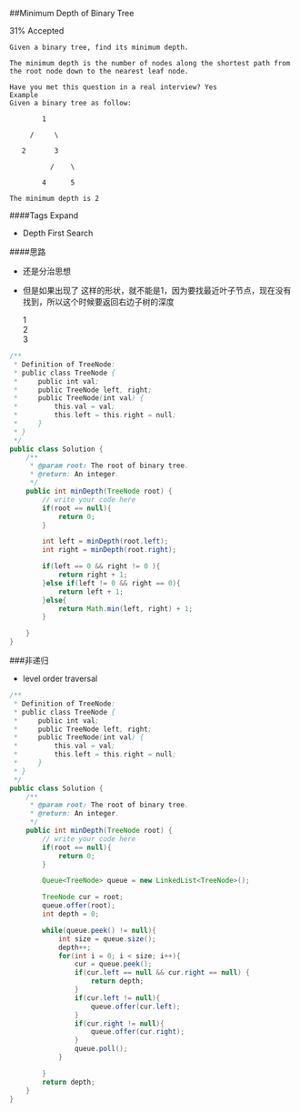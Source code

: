 ##Minimum Depth of Binary Tree

31% Accepted

	Given a binary tree, find its minimum depth.

	The minimum depth is the number of nodes along the shortest path from the root node down to the nearest leaf node.

	Have you met this question in a real interview? Yes
	Example
	Given a binary tree as follow:

	        1

	     /     \

	   2       3

	          /    \

	        4      5

	The minimum depth is 2

####Tags Expand
- Depth First Search

####思路
- 还是分治思想
- 但是如果出现了 这样的形状，就不能是1，因为要找最近叶子节点，现在没有找到，所以这个时候要返回右边子树的深度


	1
	 \
	   2
	    \
	     3


```java
/**
 * Definition of TreeNode:
 * public class TreeNode {
 *     public int val;
 *     public TreeNode left, right;
 *     public TreeNode(int val) {
 *         this.val = val;
 *         this.left = this.right = null;
 *     }
 * }
 */
public class Solution {
    /**
     * @param root: The root of binary tree.
     * @return: An integer.
     */
    public int minDepth(TreeNode root) {
        // write your code here
        if(root == null){
            return 0;
        }

        int left = minDepth(root.left);
        int right = minDepth(root.right);

        if(left == 0 && right != 0 ){
            return right + 1;
        }else if(left != 0 && right == 0){
            return left + 1;
        }else{
            return Math.min(left, right) + 1;
        }

    }
}

```
###非递归
- level order traversal

```java
/**
 * Definition of TreeNode:
 * public class TreeNode {
 *     public int val;
 *     public TreeNode left, right;
 *     public TreeNode(int val) {
 *         this.val = val;
 *         this.left = this.right = null;
 *     }
 * }
 */
public class Solution {
    /**
     * @param root: The root of binary tree.
     * @return: An integer.
     */
    public int minDepth(TreeNode root) {
        // write your code here
        if(root == null){
            return 0;
        }

        Queue<TreeNode> queue = new LinkedList<TreeNode>();

        TreeNode cur = root;
        queue.offer(root);
        int depth = 0;

        while(queue.peek() != null){
            int size = queue.size();
            depth++;
            for(int i = 0; i < size; i++){
                cur = queue.peek();
                if(cur.left == null && cur.right == null) {
                    return depth;
                }
                if(cur.left != null){
                    queue.offer(cur.left);
                }
                if(cur.right != null){
                    queue.offer(cur.right);
                }
                queue.poll();
            }

        }
        return depth;
    }
}

```
